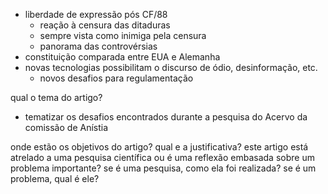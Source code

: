 - liberdade de expressão pós CF/88
    - reação à censura das ditaduras
    - sempre vista como inimiga pela censura
    - panorama das controvérsias
- constituição comparada entre EUA e Alemanha
- novas tecnologias possibilitam o discurso de ódio, desinformação, etc.
    - novos desafios para regulamentação


qual o tema do artigo?
- tematizar os desafios encontrados durante a pesquisa do Acervo da comissão de Anístia

onde estão os objetivos do artigo?
qual e a justificativa?
este artigo está atrelado a uma pesquisa científica ou é uma reflexão embasada sobre um problema importante?
se é uma pesquisa, como ela foi realizada?
se é um problema, qual é ele?